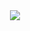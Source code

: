 <div align="center">
  <a href="https://MSR506.github.io/ohhh/">
    <img src="https://img.shields.io/badge/•_‎ _ _‎ _‎ _‎‎ _‎ _‎ _‎ _Open_MENU_‎ _‎ _‎ _‎‎ _ _‎ _‎ _‎‎ _•-5c6bc0?labelWidth=100&style=flat&fontSize=20">
  </a>
</div>
